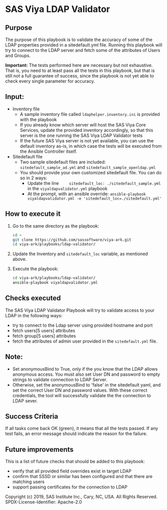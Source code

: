 # SAS Viya LDAP Validator

## Purpose

The purpose of this playbook is to validate the accuracy of some of the LDAP properties provided in a sitedefault.yml file.
Running this playbook will try to connect to the LDAP server and fetch some of the attributes of Users and Groups. 

**Important:** The tests performed here are necessary but not exhaustive. That is, you need to at least pass all the tests in this playbook, but that is still not a full guarantee of success, since the playbook is not yet able to check every single parameter for accuracy. 

## Input:

* Inventory file
  * A sample inventory file called `ldaphelper.inventory.ini` is provided with the playbook
  * If you already know which server will host the SAS Viya Core Services, update the provided inventory accordingly, so that this server is the one running the SAS Viya LDAP Validator tests
  * If the future SAS Viya server is not yet available, you can use the default inventory as-is, in which case the tests will be executed from the Ansible Controller itself.
* Sitedefault file
  * Two sample sitedefault files are included: `sitedefault_sample_ad.yml` and `sitedefault_sample_openldap.yml`
  * You should provide your own customized sitedefault file. You can do so in 2 ways:
    * Update the line `    sitedefault_loc: ./sitedefault_sample.yml` in the `viyaldapvalidator.yml` playbook
    * At the prompt, with an ansible override: `ansible-playbook viyaldapvalidator.yml -e 'sitedefault_loc=./sitedefault.yml'`

## How to execute it

1. Go to the same directory as the playbook:

    ```bash
    cd ~
    git clone https://github.com/sassoftware/viya-ark.git
    cd viya-ark/playbooks/ldap-validator/
    ```

2. Update the Inventory and `sitedefault_loc` variable, as mentioned above.

3. Execute the playbook:

    ```bash
    cd viya-ark/playbooks/ldap-validator/
    ansible-playbook viyaldapvalidator.yml
    ```

## Checks executed

The SAS Viya LDAP Validator Playbook will try to validate access to your LDAP in the following ways:

* try to connect to the Ldap server using provided hostname and port
* fetch users[5 users] attributes
* fetch group[5 users] attributes
* fetch the attributes of admin user provided in the `sitedefault.yml` file.


## Note:
* Set anonymousBind to True, only if the you know that the LDAP allows anonymous access.  You must also set User DN and password to empty strings to validate connection to LDAP Server.
* Otherwise, set the anonymousBind to 'false' in the sitedefault yaml, and set the correct User DN and password values.  With these correct credentials,  the tool will successfully validate the the connection to LDAP sever.


## Success Criteria

If all tasks come back OK (green), it means that all the tests passed. If any test fails, an error message should indicate the reason for the failure. 

## Future improvements

This is a list of future checks that should be added to this playbook:
* verify that all provided field overrides exist in target LDAP
* confirm that SSSD or similar has been configured and that there are matching users
* support passing certificates for the connection to LDAP

Copyright (c) 2019, SAS Institute Inc., Cary, NC, USA.  All Rights Reserved.
SPDX-License-Identifier: Apache-2.0

